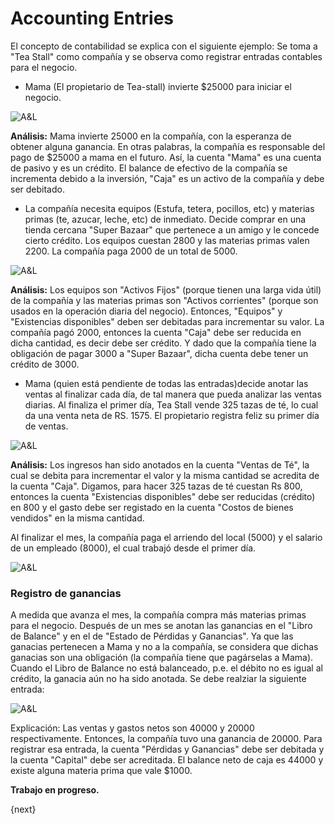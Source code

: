 <!-- add-breadcrumbs -->
# Accounting Entries

<!---
WORK IN PROGRESS
-->

El concepto de contabilidad se explica con el siguiente ejemplo: Se toma a 
"Tea Stall" como compañía y se observa como registrar entradas contables
para el negocio. 

  * Mama (El propietario de Tea-stall) invierte $25000 para iniciar el negocio.

![A&L](/docs/assets/old_images/ProEnterprise/assets-1.png)

__Análisis:__ Mama invierte 25000 en la compañía, con la esperanza de obtener alguna
ganancia. En otras palabras, la compañía es responsable del pago de $25000 a mama en 
el futuro. Así, la cuenta "Mama" es una cuenta de pasivo y es un crédito. El balance de
efectivo de la compañía se incrementa debido a la inversión, "Caja" es un activo de
la compañía y debe ser debitado.

  * La compañía necesita equipos (Estufa, tetera, pocillos, etc) y materias primas (te, 
  azucar, leche, etc) de inmediato. Decide comprar en una tienda cercana "Super Bazaar"
  que pertenece a un amigo y le concede cierto crédito. Los equipos cuestan 2800 y las
  materias primas valen 2200. La compañía paga 2000 de un total de 5000.
  
![A&L](/docs/assets/old_images/ProEnterprise/assets-2.png)

__Análisis:__ Los equipos son "Activos Fijos" (porque tienen una larga vida útil) de la
compañía y las materias primas son "Activos corrientes" (porque son usados en la 
operación diaria del negocio). Entonces, "Equipos" y "Existencias disponibles" deben
ser debitadas para incrementar su valor. La compañía pagó 2000, entonces la cuenta
"Caja" debe ser reducida en dicha cantidad, es decir debe ser crédito. Y dado que la
compañía tiene la obligación de pagar 3000 a "Super Bazaar", dicha cuenta debe tener
un crédito de 3000.


  * Mama (quien está pendiente de todas las entradas)decide anotar las ventas al finalizar
  cada día, de tal manera que pueda analizar las ventas diarias. Al finaliza el primer
  día, Tea Stall vende 325 tazas de té, lo cual da una venta neta de RS. 1575. El propietario
  registra feliz su primer día de ventas.

![A&L](/docs/assets/old_images/ProEnterprise/assets-3.png)

__Análisis:__ Los ingresos han sido anotados en la cuenta "Ventas de Té", la cual se 
debita para incrementar el valor y la misma cantidad se acredita de la cuenta
"Caja". Digamos, para hacer 325 tazas de té cuestan Rs 800, entonces la 
cuenta "Existencias disponibles" debe ser reducidas (crédito) en 800 y el gasto
debe ser registado en la cuenta "Costos de bienes vendidos" en la misma cantidad.

Al finalizar el mes, la compañía paga el arriendo del local (5000) y el salario de
un empleado (8000), el cual trabajó desde el primer día.

![A&L](/docs/assets/old_images/ProEnterprise/assets-4.png)

### Registro de ganancias

A medida que avanza el mes, la compañía compra más materias primas para el negocio.
Después de un mes se anotan las ganancias en el "Libro de Balance" y en el de 
"Estado de Pérdidas y Ganancias". Ya que las ganacias pertenecen a Mama y no a
la compañía, se considera que dichas ganacias son una obligación (la compañía tiene
que pagárselas a Mama). Cuando el Libro de Balance no está balanceado, p.e. el
débito no es igual al crédito, la ganacia aún no ha sido anotada. Se debe realziar
la siguiente entrada:

![A&L](/docs/assets/old_images/ProEnterprise/assets-5.png)

Explicación: Las ventas y gastos netos son 40000 y 20000 respectivamente.
Entonces, la compañía tuvo una ganancia de 20000. Para registrar esa entrada,
la cuenta "Pérdidas y Ganancias" debe ser debitada y la cuenta "Capital"
debe ser acreditada. El balance neto de caja es 44000 y existe alguna materia
prima que vale $1000.

**Trabajo en progreso.**

{next}
